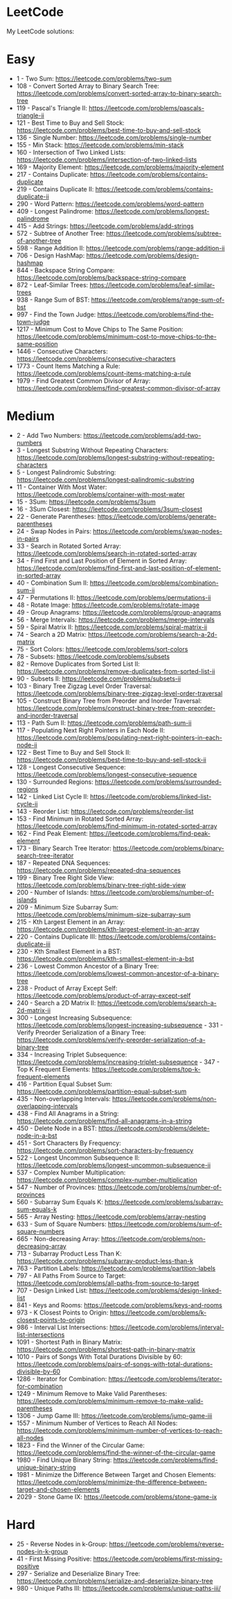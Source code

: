 # LeetCode
My LeetCode solutions:

# Easy
 - 1 - Two Sum: https://leetcode.com/problems/two-sum
 - 108 - Convert Sorted Array to Binary Search Tree: https://leetcode.com/problems/convert-sorted-array-to-binary-search-tree
 - 119 - Pascal's Triangle II: https://leetcode.com/problems/pascals-triangle-ii
 - 121 - Best Time to Buy and Sell Stock: https://leetcode.com/problems/best-time-to-buy-and-sell-stock
 - 136 - Single Number: https://leetcode.com/problems/single-number
 - 155 - Min Stack: https://leetcode.com/problems/min-stack
 - 160 - Intersection of Two Linked Lists: https://leetcode.com/problems/intersection-of-two-linked-lists
 - 169 - Majority Element: https://leetcode.com/problems/majority-element
 - 217 - Contains Duplicate: https://leetcode.com/problems/contains-duplicate
 - 219 - Contains Duplicate II: https://leetcode.com/problems/contains-duplicate-ii
 - 290 - Word Pattern: https://leetcode.com/problems/word-pattern
 - 409 - Longest Palindrome: https://leetcode.com/problems/longest-palindrome
 - 415 - Add Strings: https://leetcode.com/problems/add-strings
 - 572 - Subtree of Another Tree: https://leetcode.com/problems/subtree-of-another-tree
 - 598 - Range Addition II: https://leetcode.com/problems/range-addition-ii
 - 706 - Design HashMap: https://leetcode.com/problems/design-hashmap
 - 844 - Backspace String Compare: https://leetcode.com/problems/backspace-string-compare
 - 872 - Leaf-Similar Trees: https://leetcode.com/problems/leaf-similar-trees
 - 938 - Range Sum of BST: https://leetcode.com/problems/range-sum-of-bst
 - 997 - Find the Town Judge: https://leetcode.com/problems/find-the-town-judge
 - 1217 - Minimum Cost to Move Chips to The Same Position: https://leetcode.com/problems/minimum-cost-to-move-chips-to-the-same-position
 - 1446 - Consecutive Characters: https://leetcode.com/problems/consecutive-characters
 - 1773 - Count Items Matching a Rule: https://leetcode.com/problems/count-items-matching-a-rule     
 - 1979 - Find Greatest Common Divisor of Array: https://leetcode.com/problems/find-greatest-common-divisor-of-array

# Medium
 - 2 - Add Two Numbers: https://leetcode.com/problems/add-two-numbers
 - 3 - Longest Substring Without Repeating Characters: https://leetcode.com/problems/longest-substring-without-repeating-characters
 - 5 - Longest Palindromic Substring: https://leetcode.com/problems/longest-palindromic-substring    
 - 11 - Container With Most Water: https://leetcode.com/problems/container-with-most-water
 - 15 - 3Sum: https://leetcode.com/problems/3sum
 - 16 - 3Sum Closest: https://leetcode.com/problems/3sum-closest
 - 22 - Generate Parentheses: https://leetcode.com/problems/generate-parentheses
 - 24 - Swap Nodes in Pairs: https://leetcode.com/problems/swap-nodes-in-pairs
 - 33 - Search in Rotated Sorted Array: https://leetcode.com/problems/search-in-rotated-sorted-array 
 - 34 - Find First and Last Position of Element in Sorted Array: https://leetcode.com/problems/find-first-and-last-position-of-element-in-sorted-array
 - 40 - Combination Sum II: https://leetcode.com/problems/combination-sum-ii
 - 47 - Permutations II: https://leetcode.com/problems/permutations-ii
 - 48 - Rotate Image: https://leetcode.com/problems/rotate-image
 - 49 - Group Anagrams: https://leetcode.com/problems/group-anagrams
 - 56 - Merge Intervals: https://leetcode.com/problems/merge-intervals
 - 59 - Spiral Matrix II: https://leetcode.com/problems/spiral-matrix-ii
 - 74 - Search a 2D Matrix: https://leetcode.com/problems/search-a-2d-matrix
 - 75 - Sort Colors: https://leetcode.com/problems/sort-colors
 - 78 - Subsets: https://leetcode.com/problems/subsets
 - 82 - Remove Duplicates from Sorted List II: https://leetcode.com/problems/remove-duplicates-from-sorted-list-ii
 - 90 - Subsets II: https://leetcode.com/problems/subsets-ii
 - 103 - Binary Tree Zigzag Level Order Traversal: https://leetcode.com/problems/binary-tree-zigzag-level-order-traversal
 - 105 - Construct Binary Tree from Preorder and Inorder Traversal: https://leetcode.com/problems/construct-binary-tree-from-preorder-and-inorder-traversal
 - 113 - Path Sum II: https://leetcode.com/problems/path-sum-ii
 - 117 - Populating Next Right Pointers in Each Node II: https://leetcode.com/problems/populating-next-right-pointers-in-each-node-ii
 - 122 - Best Time to Buy and Sell Stock II: https://leetcode.com/problems/best-time-to-buy-and-sell-stock-ii
 - 128 - Longest Consecutive Sequence: https://leetcode.com/problems/longest-consecutive-sequence    
 - 130 - Surrounded Regions: https://leetcode.com/problems/surrounded-regions
 - 142 - Linked List Cycle II: https://leetcode.com/problems/linked-list-cycle-ii
 - 143 - Reorder List: https://leetcode.com/problems/reorder-list
 - 153 - Find Minimum in Rotated Sorted Array: https://leetcode.com/problems/find-minimum-in-rotated-sorted-array
 - 162 - Find Peak Element: https://leetcode.com/problems/find-peak-element
 - 173 - Binary Search Tree Iterator: https://leetcode.com/problems/binary-search-tree-iterator      
 - 187 - Repeated DNA Sequences: https://leetcode.com/problems/repeated-dna-sequences
 - 199 - Binary Tree Right Side View: https://leetcode.com/problems/binary-tree-right-side-view      
 - 200 - Number of Islands: https://leetcode.com/problems/number-of-islands
 - 209 - Minimum Size Subarray Sum: https://leetcode.com/problems/minimum-size-subarray-sum
 - 215 - Kth Largest Element in an Array: https://leetcode.com/problems/kth-largest-element-in-an-array
 - 220 - Contains Duplicate III: https://leetcode.com/problems/contains-duplicate-iii
 - 230 - Kth Smallest Element in a BST: https://leetcode.com/problems/kth-smallest-element-in-a-bst  
 - 236 - Lowest Common Ancestor of a Binary Tree: https://leetcode.com/problems/lowest-common-ancestor-of-a-binary-tree
 - 238 - Product of Array Except Self: https://leetcode.com/problems/product-of-array-except-self    
 - 240 - Search a 2D Matrix II: https://leetcode.com/problems/search-a-2d-matrix-ii
 - 300 - Longest Increasing Subsequence: https://leetcode.com/problems/longest-increasing-subsequence - 331 - Verify Preorder Serialization of a Binary Tree: https://leetcode.com/problems/verify-preorder-serialization-of-a-binary-tree
 - 334 - Increasing Triplet Subsequence: https://leetcode.com/problems/increasing-triplet-subsequence - 347 - Top K Frequent Elements: https://leetcode.com/problems/top-k-frequent-elements
 - 416 - Partition Equal Subset Sum: https://leetcode.com/problems/partition-equal-subset-sum        
 - 435 - Non-overlapping Intervals: https://leetcode.com/problems/non-overlapping-intervals
 - 438 - Find All Anagrams in a String: https://leetcode.com/problems/find-all-anagrams-in-a-string  
 - 450 - Delete Node in a BST: https://leetcode.com/problems/delete-node-in-a-bst
 - 451 - Sort Characters By Frequency: https://leetcode.com/problems/sort-characters-by-frequency    
 - 522 - Longest Uncommon Subsequence II: https://leetcode.com/problems/longest-uncommon-subsequence-ii
 - 537 - Complex Number Multiplication: https://leetcode.com/problems/complex-number-multiplication  
 - 547 - Number of Provinces: https://leetcode.com/problems/number-of-provinces
 - 560 - Subarray Sum Equals K: https://leetcode.com/problems/subarray-sum-equals-k
 - 565 - Array Nesting: https://leetcode.com/problems/array-nesting
 - 633 - Sum of Square Numbers: https://leetcode.com/problems/sum-of-square-numbers
 - 665 - Non-decreasing Array: https://leetcode.com/problems/non-decreasing-array
 - 713 - Subarray Product Less Than K: https://leetcode.com/problems/subarray-product-less-than-k    
 - 763 - Partition Labels: https://leetcode.com/problems/partition-labels
 - 797 - All Paths From Source to Target: https://leetcode.com/problems/all-paths-from-source-to-target
 - 707 - Design Linked List: https://leetcode.com/problems/design-linked-list
 - 841 - Keys and Rooms: https://leetcode.com/problems/keys-and-rooms
 - 973 - K Closest Points to Origin: https://leetcode.com/problems/k-closest-points-to-origin        
 - 986 - Interval List Intersections: https://leetcode.com/problems/interval-list-intersections      
 - 1091 - Shortest Path in Binary Matrix: https://leetcode.com/problems/shortest-path-in-binary-matrix
 - 1010 - Pairs of Songs With Total Durations Divisible by 60: https://leetcode.com/problems/pairs-of-songs-with-total-durations-divisible-by-60
 - 1286 - Iterator for Combination: https://leetcode.com/problems/iterator-for-combination
 - 1249 - Minimum Remove to Make Valid Parentheses: https://leetcode.com/problems/minimum-remove-to-make-valid-parentheses
 - 1306 - Jump Game III: https://leetcode.com/problems/jump-game-iii
 - 1557 - Minimum Number of Vertices to Reach All Nodes: https://leetcode.com/problems/minimum-number-of-vertices-to-reach-all-nodes
 - 1823 - Find the Winner of the Circular Game: https://leetcode.com/problems/find-the-winner-of-the-circular-game
 - 1980 - Find Unique Binary String: https://leetcode.com/problems/find-unique-binary-string
 - 1981 - Minimize the Difference Between Target and Chosen Elements: https://leetcode.com/problems/minimize-the-difference-between-target-and-chosen-elements
 - 2029 - Stone Game IX: https://leetcode.com/problems/stone-game-ix


 # Hard
 - 25 - Reverse Nodes in k-Group: https://leetcode.com/problems/reverse-nodes-in-k-group
 - 41 - First Missing Positive: https://leetcode.com/problems/first-missing-positive
 - 297 - Serialize and Deserialize Binary Tree: https://leetcode.com/problems/serialize-and-deserialize-binary-tree
 - 980 - Unique Paths III: https://leetcode.com/problems/unique-paths-iii/

